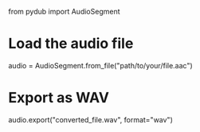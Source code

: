 from pydub import AudioSegment

# Load the audio file
audio = AudioSegment.from_file("path/to/your/file.aac")

# Export as WAV
audio.export("converted_file.wav", format="wav")

